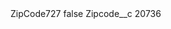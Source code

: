 <?xml version="1.0" encoding="UTF-8"?>
<CustomMetadata xmlns="http://soap.sforce.com/2006/04/metadata" xmlns:xsi="http://www.w3.org/2001/XMLSchema-instance" xmlns:xsd="http://www.w3.org/2001/XMLSchema">
    <label>ZipCode727</label>
    <protected>false</protected>
    <values>
        <field>Zipcode__c</field>
        <value xsi:type="xsd:string">20736</value>
    </values>
</CustomMetadata>
